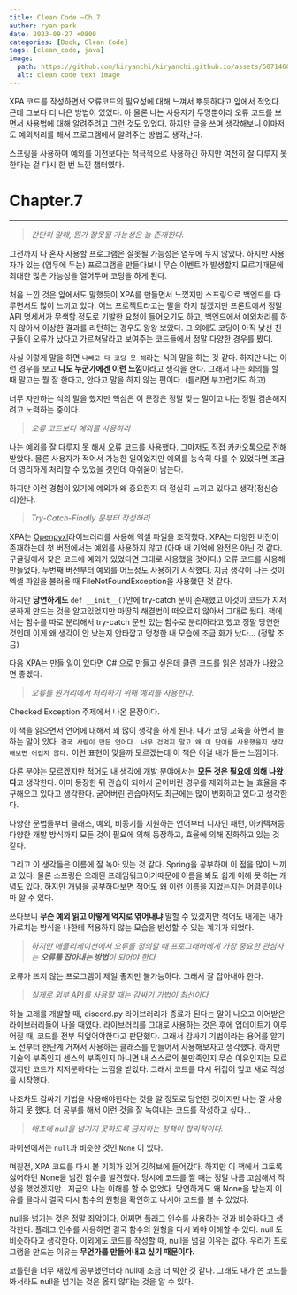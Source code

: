 ```yaml
---
title: Clean Code ~Ch.7
author: ryan park
date: 2023-09-27 +0800
categories: [Book, Clean Code]
tags: [clean_code, java]
image:
  path: https://github.com/kiryanchi/kiryanchi.github.io/assets/50714602/d21330ba-9c9e-49cd-aa73-bf900c7cc7ba
  alt: clean code text image
---
```


XPA 코드를 작성하면서 오류코드의 필요성에 대해 느껴서 뿌듯하다고 앞에서 적었다.
근데 그보다 더 나은 방법이 있었다.
아 물론 나는 사용자가 두명뿐이라 오류 코드를 보면서 사용법에 대해 알려주려고 그런 것도 있었다.
하지만 글을 쓰며 생각해보니 이마저도 예외처리를 해서 프로그램에서 알려주는 방법도 생각난다.

스프링을 사용하며 예외를 이전보다는 적극적으로 사용하긴 하지만 여전히 잘 다루지 못 한다는 걸 다시 한 번 느낀 챕터였다.

# Chapter.7

---

> _간단히 말해, 뭔가 잘못될 가능성은 늘 존재한다._

그전까지 나 혼자 사용할 프로그램은 잘못될 가능성은 염두에 두지 않았다.
하지만 사용자가 있는 (염두에 두는) 프로그램을 만들다보니 무슨 이벤트가 발생할지 모르기때문에 최대한 많은 가능성을 열어두며 코딩을 하게 된다.

처음 느낀 것은 앞에서도 말했듯이 XPA를 만들면서 느꼈지만 스프링으로 백엔드를 다루면서도 많이 느끼고 있다.
어느 프로젝트라고는 말을 하지 않겠지만 프론트에서 정말 API 명세서가 무색할 정도로 기발한 요청이 들어오기도 하고,
백엔드에서 예외처리를 하지 않아서 이상한 결과를 리턴하는 경우도 왕왕 보았다.
그 외에도 코딩이 아직 낯선 친구들이 오류가 났다고 가르쳐달라고 보여주는 코드들에서 정말 다양한 경우를 봤다.

사실 이렇게 말을 하면 `나빼고 다 코딩 못 해`라는 식의 말을 하는 것 같다.
하지만 나는 이런 경우를 보고 **나도 누군가에겐 이런 느낌**이라고 생각을 한다.
그래서 나는 회의를 할 때 말고는 뭘 잘 한다고, 안다고 말을 하지 않는 편이다. (틀리면 부끄럽기도 하고)

너무 자만하는 식의 말을 했지만 핵심은 이 문장은 정말 맞는 말이고 나는 정말 겸손해지려고 노력하는 중이다.
<br>

> _오류 코드보다 예외를 사용하라_

나는 예외를 잘 다루지 못 해서 오류 코드를 사용했다. 그마저도 직접 카카오톡으로 전해받았다.
물론 사용자가 적어서 가능한 일이었지만 예외를 능숙히 다룰 수 있었다면 조금 더 영리하게 처리할 수 있었을 것인데 아쉬움이 남는다.

하지만 이런 경험이 있기에 예외가 왜 중요한지 더 절실히 느끼고 있다고 생각(정신승리)한다.
<br>

> _Try-Catch-Finally 문부터 작성하라_

XPA는 [Openpyxl](https://openpyxl.readthedocs.io/en/stable/)라이브러리를 사용해 엑셀 파일을 조작했다.
XPA는 다양한 버전이 존재하는데 첫 버전에서는 예외를 사용하지 않고 (아마 내 기억에 완전은 아닌 것 같다. 구글링에서 찾은 코드에 예외가 있었다면 그대로 사용했을 것이다.)
오류 코드를 사용해 만들었다.
두번째 버전부터 예외를 어느정도 사용하기 시작했다. 지금 생각이 나는 것이 엑셀 파일을 불러올 때 FileNotFoundException을 사용했던 것 같다.

하지만 **당연하게도** `def __init__()`안에 try-catch 문이 존재했고 이것이 코드가 지저분하게 만드는 것을 알고있었지만 마땅히 해결법이 떠오르지 않아서 그대로 뒀다.
책에서는 함수를 따로 분리해서 try-catch 문만 있는 함수로 분리하라고 했고 정말 당연한 것인데 이게 왜 생각이 안 났는지 안타깝고 멍청한 내 모습에 조금 화가 났다... (정말 조금)

다음 XPA는 만들 일이 있다면 C# 으로 만들고 싶은데 클린 코드를 읽은 성과가 나왔으면 좋겠다.
<br>

> _오류를 원거리에서 처리하기 위해 예외를 사용한다._

Checked Exception 주제에서 나온 문장이다.

이 책을 읽으면서 언어에 대해서 꽤 많이 생각을 하게 된다.
내가 코딩 교육을 하면서 늘 하는 말이 있다.
`결국 사람이 만든 언어다. 너무 겁먹지 말고 왜 이 단어를 사용했을지 생각해보면 어렵지 않다.`
이런 표현이 맞을까 모르겠는데 이 책은 이걸 내가 듣는 느낌이다.

다른 분야는 모르겠지만 적어도 내 생각에 개발 분야에서는 **모든 것은 필요에 의해 나왔다**고 생각한다.
이미 등장한 뒤 관습이 되어서 굳어버린 경우를 제외하고는 늘 효율을 추구해오고 있다고 생각한다.
굳어버린 관습마저도 최근에는 많이 변화하고 있다고 생각한다.

다양한 문법들부터 클래스, 예외, 비동기를 지원하는 언어부터 디자인 패턴, 아키텍쳐등 다양한 개발 방식까지 모든 것이 필요에 의해 등장하고, 효율에 의해 진화하고 있는 것 같다.

그리고 이 생각들은 이름에 잘 녹아 있는 것 같다. Spring을 공부하며 이 점을 많이 느끼고 있다.
물론 스프링은 오래된 프레임워크이기때문에 이름을 봐도 쉽게 이해 못 하는 개념도 있다.
하지만 개념을 공부하다보면 적어도 왜 이런 이름을 지었는지는 어렴풋이나마 알 수 있다.

쓰다보니 **무슨 예외 읽고 이렇게 억지로 엮어내냐** 말할 수 있겠지만 적어도 내게는 내가 가르치는 방식을 나한테 적용하지 않는 모습을 반성할 수 있는 계기가 되었다.
<br>

> _하지만 애플리케이션에서 오류를 정의할 때 프로그래머에게 가장 중요한 관심사는 **오류를 잡아내는 방법**이 되어야 한다._

오류가 뜨지 않는 프로그램이 제일 좋지만 불가능하다. 그래서 잘 잡아내야 한다.
<br>

> _실제로 외부 API를 사용할 때는 감싸기 기법이 최선이다._

하늘 고래를 개발할 때, discord.py 라이브러리가 종료가 된다는 말이 나오고 이어받은 라이브러리들이 나올 때였다.
라이브러리를 그대로 사용하는 것은 후에 업데이트가 이루어질 때, 코드를 전부 뒤엎어야한다고 판단했다.
그래서 감싸기 기법이라는 용어를 알기도 전부터 한단계 거쳐서 사용하는 클래스를 만들어서 사용해보자고 생각했다.
하지만 기술의 부족인지 센스의 부족인지 아니면 내 스스로의 불만족인지 무슨 이유인지는 모르겠지만 코드가 지저분하다는 느낌을 받았다. 그래서 코드를 다시 뒤집어 엎고 새로 작성을 시작했다.

나조차도 감싸기 기법을 사용해야한다는 것을 알 정도로 당연한 것이지만 나는 잘 사용하지 못 했다.
더 공부를 해서 이런 것을 잘 녹여내는 코드를 작성하고 싶다...
<br>

> _애초에 null을 넘기지 못하도록 금지하는 정책이 합리적이다._

파이썬에서는 `null`과 비슷한 것인 `None` 이 있다.

며칠전, XPA 코드를 다시 볼 기회가 있어 깃허브에 들어갔다. 하지만 이 책에서 그토록 싫어하던 None을 넘긴 함수를 발견했다.
당시에 코드를 짤 때는 정말 나름 고심해서 작성을 했었겠지만.. 지금의 나는 이해를 할 수 없었다.
당연하게도 왜 None을 받는지 이유를 몰라서 결국 다시 함수의 원형을 확인하고 나서야 코드를 볼 수 있었다.

null을 넘기는 것은 정말 죄악이다. 어쩌면 플래그 인수를 사용하는 것과 비슷하다고 생각한다.
플래그 인수를 사용하면 결국 함수의 원형을 다시 봐야 이해할 수 있다. null 도 비슷하다고 생각한다.
이외에도 코드를 작성할 때, null을 넘길 이유는 없다. 우리가 프로그램을 만드는 이유는 **무언가를 만들어내고 싶기 때문이다.**

코틀린을 너무 재밌게 공부했던터라 null에 조금 더 박한 것 같다. 그래도 내가 쓴 코드를 봐서라도 null을 넘기는 것은 옳지 않다는 것을 알 수 있다.
